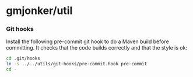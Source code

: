 
# gmjonker/util

### Git hooks

Install the following pre-commit git hook to do a Maven build before committing. It checks that the code builds correctly
and that the style is ok:

```sh
cd .git/hooks
ln -s ../../utils/git-hooks/pre-commit.hook pre-commit
cd -
```
